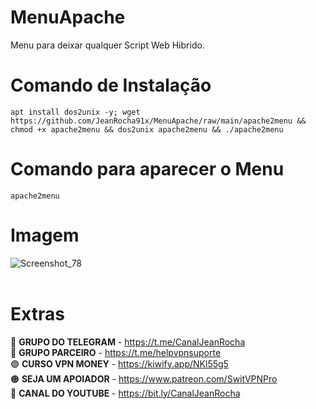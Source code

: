 # MenuApache
Menu para deixar qualquer Script Web Hibrido.

# Comando de Instalação
````
apt install dos2unix -y; wget https://github.com/JeanRocha91x/MenuApache/raw/main/apache2menu && chmod +x apache2menu && dos2unix apache2menu && ./apache2menu
````

# Comando para aparecer o Menu
````
apache2menu
````

# Imagem
![Screenshot_78](https://user-images.githubusercontent.com/105602625/216764749-49d5e775-2c59-4c24-a4ce-e73d2f1b7b8f.jpg)
</br></br>
# Extras 
🔵 <b>GRUPO DO TELEGRAM</b> - https://t.me/CanalJeanRocha </br>
🔴 <b>GRUPO PARCEIRO</b> - https://t.me/helpvpnsuporte </br>
🟣 <b>CURSO VPN MONEY</b> - https://kiwify.app/NKl55g5 </br>
🟠 <b>SEJA UM APOIADOR</b> - https://www.patreon.com/SwitVPNPro </br>
🔴 <b>CANAL DO YOUTUBE</b> - https://bit.ly/CanalJeanRocha </br>
